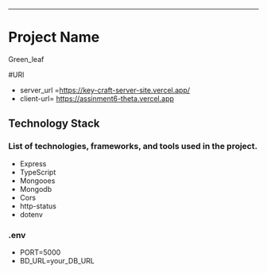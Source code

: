 ---

# Project Name

Green_leaf

#URl

- server_url =https://key-craft-server-site.vercel.app/
- client-url= https://assinment6-theta.vercel.app

## Technology Stack

### List of technologies, frameworks, and tools used in the project.

- Express
- TypeScript
- Mongooes
- Mongodb
- Cors
- http-status
- dotenv

### .env

- PORT=5000
- BD_URL=your_DB_URL
